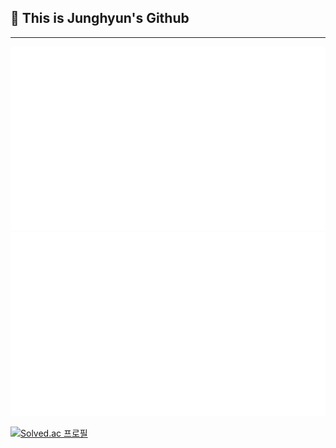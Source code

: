 ## 🌱 This is Junghyun's Github 
---
![overview.svg](https://github.com/junghyun21/github-stats-transparent/blob/5e7f70d2f34f0a6f5195273ed6f8801f2135b54f/generated/overview.svg)
![languages.svg](https://github.com/junghyun21/github-stats-transparent/blob/5e7f70d2f34f0a6f5195273ed6f8801f2135b54f/generated/languages.svg)


[![Solved.ac
프로필](http://mazassumnida.wtf/api/v2/generate_badge?boj=wjdgusdldi3080)](https://solved.ac/wjdgusdldi3080)